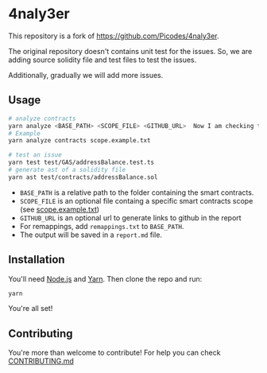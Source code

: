 # 4naly3er
This repository is a fork of https://github.com/Picodes/4naly3er.

The original repository doesn't contains unit test for the issues. So, we are adding source solidity file and test files to test the issues.

Additionally, gradually we will add more issues.


## Usage

```bash
# analyze contracts
yarn analyze <BASE_PATH> <SCOPE_FILE> <GITHUB_URL>  Now I am checking the conflick in remote locaiton.
# Example
yarn analyze contracts scope.example.txt

# test an issue
yarn test test/GAS/addressBalance.test.ts
# generate ast of a solidity file
yarn ast test/contracts/addressBalance.sol
```

- `BASE_PATH` is a relative path to the folder containing the smart contracts.
- `SCOPE_FILE` is an optional file containg a specific smart contracts scope (see [scope.example.txt](./scope.example.txt))
- `GITHUB_URL` is an optional url to generate links to github in the report
- For remappings, add `remappings.txt` to `BASE_PATH`.
- The output will be saved in a `report.md` file.



## Installation

You'll need [Node.js](https://nodejs.org/) and [Yarn](https://yarnpkg.com/). Then clone the repo and run:

```bash
yarn
```

You're all set!

## Contributing

You're more than welcome to contribute! For help you can check [CONTRIBUTING.md](CONTRIBUTING.md)

 